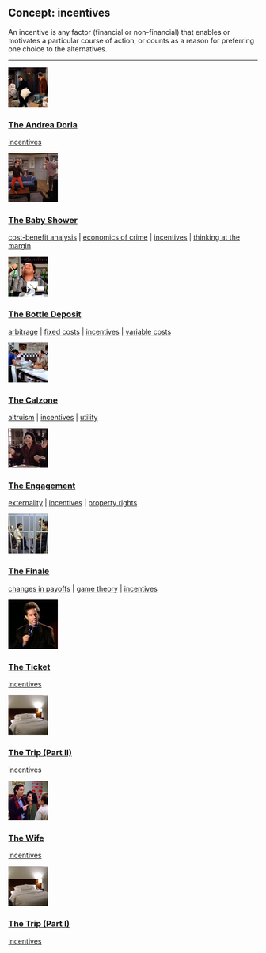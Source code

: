 ## Concept: incentives

An incentive is any factor (financial or non-financial) that enables or motivates a particular course of action, or counts as a reason for preferring one choice to the alternatives.

<hr>
<div class="clip-listing">
<img src="media/icons/andrea_doria.jpg" alt="The Andrea Doria icon">

### [The Andrea Doria](/clip/81/)

[incentives](/concept/incentives/)
</div>

<div class="clip-listing">
<img src="media/icons/baby_shower.jpg" alt="The Baby Shower icon">

### [The Baby Shower](/clip/7/)

[cost-benefit analysis](/concept/cost-benefit-analysis/) | [economics of crime](/concept/economics-of-crime/) | [incentives](/concept/incentives/) | [thinking at the margin](/concept/thinking-at-the-margin/)
</div>

<div class="clip-listing">
<img src="media/icons/bottle_deposit.jpg" alt="The Bottle Deposit icon">

### [The Bottle Deposit](/clip/76/)

[arbitrage](/concept/arbitrage/) | [fixed costs](/concept/fixed-costs/) | [incentives](/concept/incentives/) | [variable costs](/concept/variable-costs/)
</div>

<div class="clip-listing">
<img src="media/icons/calzone.jpg" alt="The Calzone icon">

### [The Calzone](/clip/75/)

[altruism](/concept/altruism/) | [incentives](/concept/incentives/) | [utility](/concept/utility/)
</div>

<div class="clip-listing">
<img src="media/icons/engagement.jpg" alt="The Engagement icon">

### [The Engagement](/clip/64/)

[externality](/concept/externality/) | [incentives](/concept/incentives/) | [property rights](/concept/property-rights/)
</div>

<div class="clip-listing">
<img src="media/icons/finale.jpg" alt="The Finale icon">

### [The Finale](/clip/90/)

[changes in payoffs](/concept/changes-in-payoffs/) | [game theory](/concept/game-theory/) | [incentives](/concept/incentives/)
</div>

<div class="clip-listing">
<img src="media/icons/pitch_ticket_clip2.jpg" alt="The Ticket icon">

### [The Ticket](/clip/29/)

[incentives](/concept/incentives/)
</div>

<div class="clip-listing">
<img src="media/icons/trip_.jpg" alt="The Trip (Part II) icon">

### [The Trip (Part II)](/clip/94/)

[incentives](/concept/incentives/)
</div>

<div class="clip-listing">
<img src="media/icons/wife.jpg" alt="The Wife icon">

### [The Wife](/clip/52/)

[incentives](/concept/incentives/)
</div>

<div class="clip-listing">
<img src="media/icons/trip.jpg" alt="The Trip (Part I) icon">

### [The Trip (Part I)](/clip/93/)

[incentives](/concept/incentives/)
</div>

